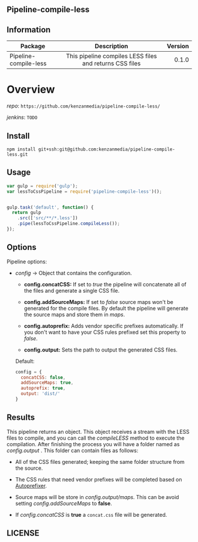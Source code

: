 ## Pipeline-compile-less


## Information

| Package       | Description   | Version|
| ------------- |:-------------:| -----:|
| Pipeline-compile-less| This pipeline compiles LESS files and returns CSS files | 0.1.0 |

# Overview


_repo_: `https://github.com/kenzanmedia/pipeline-compile-less/`

_jenkins_: `TODO`

## Install
`npm install git+ssh:git@github.com:kenzanmedia/pipeline-compile-less.git`

## Usage
```javascript
var gulp = require('gulp');
var lessToCssPipeline = require('pipeline-compile-less')();


gulp.task('default', function() {
  return gulp
    .src(['src/**/*.less'])
    .pipe(lessToCssPipeline.compileLess());
});
```

## Options

Pipeline options:
* _config_ -> Object that contains the configuration.

    + __config.concatCSS:__ If set to _true_ the pipeline will concatenate all of the files and generate a single CSS file.

    + __config.addSourceMaps:__ If set to _false_ source maps won't be generated for the compile files. By default the pipeline will generate the source maps and store them in _maps_.

    + __config.autoprefix:__ Adds vendor specific prefixes automatically. If you don't want to have your CSS rules prefixed set this property to _false_.

    + __config.output:__ Sets the path to output the generated CSS files.


  Default:
  ```javascript
  config = {
    concatCSS: false,
    addSourceMaps: true,
    autoprefix: true,
    output: 'dist/'
  }
  ```  

## Results

This pipeline returns an object. This object receives a stream with the LESS files to compile, and you can call the _compileLESS_ method to execute the compilation. After finishing the process you will have a folder named as _config.output_ . This folder can contain files as follows:

  + All of the CSS files generated; keeping the same folder structure from the source.

  + The CSS rules that need vendor prefixes will be completed based on [Autoprefixer](https://github.com/postcss/autoprefixer).

  + Source maps will be store in _config.output/maps_. This can be avoid setting _config.addSourceMaps_ to __false__.

  + If _config.concatCSS_ is __true__ a `concat.css` file will be generated.


## LICENSE
